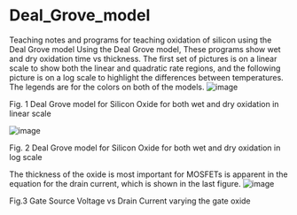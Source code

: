 # Deal_Grove_model
Teaching notes and programs for teaching oxidation of silicon using the Deal Grove model
Using the Deal Grove model, These programs show wet and dry oxidation time vs thickness. The first set of pictures is on a linear scale to show both the linear and quadratic rate regions, and the following picture is on a log scale to highlight the differences between temperatures. The legends are for the colors on both of the models. 
![image](https://github.com/user-attachments/assets/3a5a00c1-6e0d-4939-a8f0-c01b14a25381)

Fig. 1 Deal Grove model for Silicon Oxide for both wet and dry oxidation in linear scale

![image](https://github.com/user-attachments/assets/78ae1b2b-9476-4dbb-85b6-c4011a98bca3) 

Fig. 2 Deal Grove model for Silicon Oxide for both wet and dry oxidation in log scale

The thickness of the oxide is most important for MOSFETs is apparent in the equation for the drain current, which is shown in the last figure.
![image](https://github.com/user-attachments/assets/ac80161f-cf33-4459-ba46-c7b8d2f4fcd5)

Fig.3 Gate Source Voltage vs Drain Current varying the gate oxide

